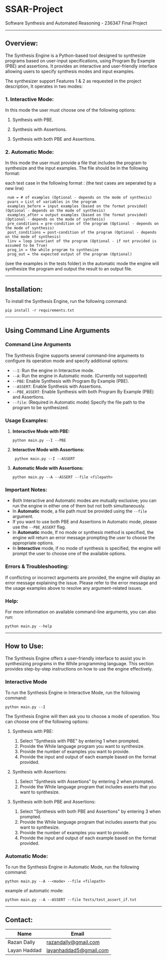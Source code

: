 # SSAR-Project
 Software Synthesis and Automated Reasoning - 236347 Final Project

--- 

## Overview:
The Synthesis Engine is a Python-based tool designed to synthesize programs based on user-input specifications, using Program By Example (PBE) and assertions. It provides an interactive and user-friendly interface allowing users to specify synthesis modes and input examples.

The synthesizer support Features 1 & 2 as requested in the project description, It operates in two modes:
### 1. Interactive Mode:
In this mode the user must choose one of the following options:

1. Synthesis with PBE.
        
2. Synthesis with Assertions. 
    
3. Synthesis with both PBE and Assertions.

### 2. Automatic Mode: 
In this mode the user must provide a file that includes the program to synthesize and the input examples. The file should be in the following format:

each test case in the following format : (the test cases are seperated by a new line)
```
 num = # of examples (Optional - depends on the mode of synthesis)
 pvars = List of variables in the program
 examples_before = input examples (based on the format provided) (Optional - depends on the mode of synthesis)
 examples_after = output examples (based on the format provided) (Optional - depends on the mode of synthesis)
 pre_conditions = pre-condition of the program (Optional - depends on the mode of synthesis)
 post_conditions = post-condition of the program (Optional - depends on the mode of synthesis)
 linv = loop invariant of the program (Optional - if not provided is assumed to be True)
 prog_in = the while program to synthesize
 prog_out = the expected output of the program (Optional)
```

(see the examples in the tests folder) in the automatic mode the engine will synthesize the program and output the result to an output file.

---

## Installation:
To install the Synthesis Engine, run the following command:

```shell
pip install -r requirements.txt
```

---

## Using Command Line Arguments

### Command Line Arguments
The Synthesis Engine supports several command-line arguments to configure its operation mode and specify additional options:

- `--I`: Run the engine in Interactive mode.
- `--A`: Run the engine in Automatic mode. (Currently not supported)
- `--PBE`: Enable Synthesis with Program By Example (PBE).
- `--ASSERT`: Enable Synthesis with Assertions.
- `--PBE_ASSERT`: Enable Synthesis with both Program By Example (PBE) and Assertions.
- `--file`: (Required in Automatic mode) Specify the file path to the program to be synthesized.

### Usage Examples:

1. **Interactive Mode with PBE:**
   ```shell
   python main.py --I --PBE
   ```
2. **Interactive Mode with Assertions:**
   ```shell
    python main.py --I --ASSERT
    ```
3. **Automatic Mode with Assertions:**
   ```shell
   python main.py --A --ASSERT --file <filepath> 
   ```
### Important Notes:
   - Both Interactive and Automatic modes are mutually exclusive; you can run the engine in either one of them but not both simultaneously.
   - In **Automatic** mode, a file path must be provided using the `--file` argument.
   - If you want to use both PBE and Assertions in Automatic mode, please use the `--PBE_ASSERT` flag.
   - In **Automatic** mode, If no mode or synthesis method is specified, the engine will return an error message prompting the user to choose the appropriate options.
   - In **Interactive** mode, if no mode of synthesis is specified, the engine will prompt the user to choose one of the available options.

### Errors & Troubleshooting:
If conflicting or incorrect arguments are provided, the engine will display an error message explaining the issue. Please refer to the error message and the usage examples above to resolve any argument-related issues.

### Help:
For more information on available command-line arguments, you can also run:

```shell
python main.py --help
```

---
## How to Use:

The Synthesis Engine offers a user-friendly interface to assist you in synthesizing programs in the While programming language. This section provides step-by-step instructions on how to use the engine effectively.

### Interactive Mode
To run the Synthesis Engine in Interactive Mode, run the following command: 

```shell
python main.py --I
``` 

The Synthesis Engine will then ask you to choose a mode of operation. You can choose one of the following options:
1. Synthesis with PBE:
   1. Select "Synthesis with PBE" by entering 1 when prompted.
   2. Provide the While language program you want to synthesize.
   3. Provide the number of examples you want to provide.
   4. Provide the input and output of each example based on the format provided.

2. Synthesis with Assertions:
   1. Select "Synthesis with Assertions" by entering 2 when prompted.
   2. Provide the While language program that includes asserts that you want to synthesize.

3. Synthesis with both PBE and Assertions:
    1. Select "Synthesis with both PBE and Assertions" by entering 3 when prompted.
    2. Provide the While language program that includes asserts that you want to synthesize.
    3. Provide the number of examples you want to provide.
    4. Provide the input and output of each example based on the format provided.

### Automatic Mode: 
To run the Synthesis Engine in Automatic Mode, run the following command: 

```shell
python main.py --A --<mode> --file <filepath>
```

example of automatic mode:
    
```shell 
python main.py --A --ASSERT --file Tests/test_assert_if.txt
```

---

## Contact:

| Name         | Email |
|--------------|-------|
| Razan Dally  | [razandally@gmail.com](mailto:razandally@gmail.com) |  
| Layan Haddad | [layanhaddad5@gmail.com](mailto:layanhaddad5@gmail.com) | 

